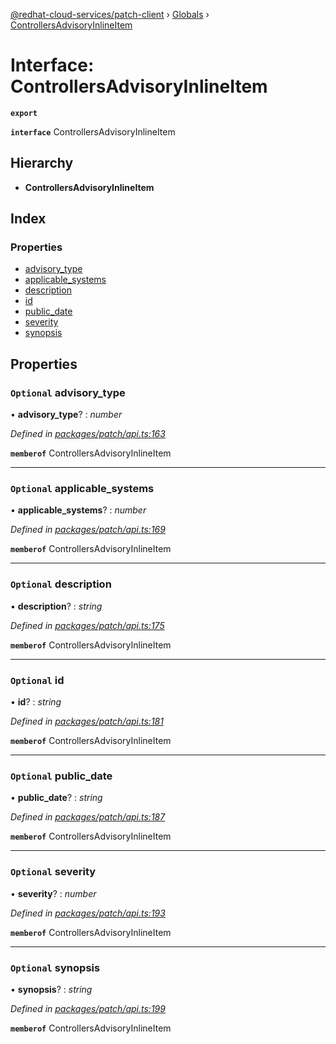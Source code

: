 [@redhat-cloud-services/patch-client](../README.md) › [Globals](../globals.md) › [ControllersAdvisoryInlineItem](controllersadvisoryinlineitem.md)

# Interface: ControllersAdvisoryInlineItem

**`export`** 

**`interface`** ControllersAdvisoryInlineItem

## Hierarchy

* **ControllersAdvisoryInlineItem**

## Index

### Properties

* [advisory_type](controllersadvisoryinlineitem.md#optional-advisory_type)
* [applicable_systems](controllersadvisoryinlineitem.md#optional-applicable_systems)
* [description](controllersadvisoryinlineitem.md#optional-description)
* [id](controllersadvisoryinlineitem.md#optional-id)
* [public_date](controllersadvisoryinlineitem.md#optional-public_date)
* [severity](controllersadvisoryinlineitem.md#optional-severity)
* [synopsis](controllersadvisoryinlineitem.md#optional-synopsis)

## Properties

### `Optional` advisory_type

• **advisory_type**? : *number*

*Defined in [packages/patch/api.ts:163](https://github.com/RedHatInsights/javascript-clients/blob/064feea/packages/patch/api.ts#L163)*

**`memberof`** ControllersAdvisoryInlineItem

___

### `Optional` applicable_systems

• **applicable_systems**? : *number*

*Defined in [packages/patch/api.ts:169](https://github.com/RedHatInsights/javascript-clients/blob/064feea/packages/patch/api.ts#L169)*

**`memberof`** ControllersAdvisoryInlineItem

___

### `Optional` description

• **description**? : *string*

*Defined in [packages/patch/api.ts:175](https://github.com/RedHatInsights/javascript-clients/blob/064feea/packages/patch/api.ts#L175)*

**`memberof`** ControllersAdvisoryInlineItem

___

### `Optional` id

• **id**? : *string*

*Defined in [packages/patch/api.ts:181](https://github.com/RedHatInsights/javascript-clients/blob/064feea/packages/patch/api.ts#L181)*

**`memberof`** ControllersAdvisoryInlineItem

___

### `Optional` public_date

• **public_date**? : *string*

*Defined in [packages/patch/api.ts:187](https://github.com/RedHatInsights/javascript-clients/blob/064feea/packages/patch/api.ts#L187)*

**`memberof`** ControllersAdvisoryInlineItem

___

### `Optional` severity

• **severity**? : *number*

*Defined in [packages/patch/api.ts:193](https://github.com/RedHatInsights/javascript-clients/blob/064feea/packages/patch/api.ts#L193)*

**`memberof`** ControllersAdvisoryInlineItem

___

### `Optional` synopsis

• **synopsis**? : *string*

*Defined in [packages/patch/api.ts:199](https://github.com/RedHatInsights/javascript-clients/blob/064feea/packages/patch/api.ts#L199)*

**`memberof`** ControllersAdvisoryInlineItem
